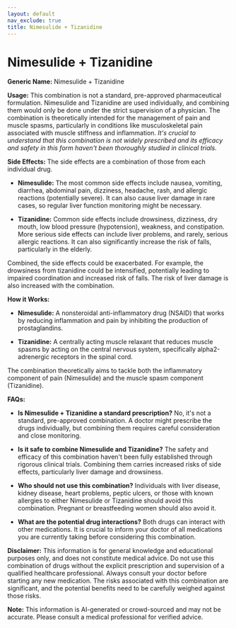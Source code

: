 ```yaml
---
layout: default
nav_exclude: true
title: Nimesulide + Tizanidine
---
```


# Nimesulide + Tizanidine

**Generic Name:** Nimesulide + Tizanidine

**Usage:** This combination is not a standard, pre-approved pharmaceutical formulation.  Nimesulide and Tizanidine are used individually, and combining them would only be done under the strict supervision of a physician.  The combination is theoretically intended for the management of pain and muscle spasms, particularly in conditions like musculoskeletal pain associated with muscle stiffness and inflammation.  *It's crucial to understand that this combination is not widely prescribed and its efficacy and safety in this form haven't been thoroughly studied in clinical trials.*

**Side Effects:**  The side effects are a combination of those from each individual drug.

* **Nimesulide:**  The most common side effects include nausea, vomiting, diarrhea, abdominal pain, dizziness, headache, rash, and allergic reactions (potentially severe).  It can also cause liver damage in rare cases, so regular liver function monitoring might be necessary.

* **Tizanidine:** Common side effects include drowsiness, dizziness, dry mouth, low blood pressure (hypotension), weakness, and constipation. More serious side effects can include liver problems, and rarely, serious allergic reactions.  It can also significantly increase the risk of falls, particularly in the elderly.


Combined, the side effects could be exacerbated.  For example, the drowsiness from tizanidine could be intensified, potentially leading to impaired coordination and increased risk of falls.  The risk of liver damage is also increased with the combination.

**How it Works:**

* **Nimesulide:**  A nonsteroidal anti-inflammatory drug (NSAID) that works by reducing inflammation and pain by inhibiting the production of prostaglandins.

* **Tizanidine:** A centrally acting muscle relaxant that reduces muscle spasms by acting on the central nervous system, specifically alpha2-adrenergic receptors in the spinal cord.


The combination theoretically aims to tackle both the inflammatory component of pain (Nimesulide) and the muscle spasm component (Tizanidine).

**FAQs:**

* **Is Nimesulide + Tizanidine a standard prescription?** No, it's not a standard, pre-approved combination.  A doctor might prescribe the drugs individually, but combining them requires careful consideration and close monitoring.

* **Is it safe to combine Nimesulide and Tizanidine?** The safety and efficacy of this combination haven't been fully established through rigorous clinical trials. Combining them carries increased risks of side effects, particularly liver damage and drowsiness.

* **Who should not use this combination?** Individuals with liver disease, kidney disease, heart problems, peptic ulcers, or those with known allergies to either Nimesulide or Tizanidine should avoid this combination. Pregnant or breastfeeding women should also avoid it.

* **What are the potential drug interactions?**  Both drugs can interact with other medications.  It is crucial to inform your doctor of all medications you are currently taking before considering this combination.


**Disclaimer:** This information is for general knowledge and educational purposes only, and does not constitute medical advice.  Do not use this combination of drugs without the explicit prescription and supervision of a qualified healthcare professional.  Always consult your doctor before starting any new medication.  The risks associated with this combination are significant, and the potential benefits need to be carefully weighed against those risks.


**Note:** This information is AI-generated or crowd-sourced and may not be accurate. Please consult a medical professional for verified advice.